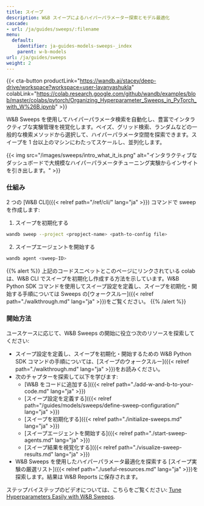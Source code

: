 ```yaml
---
title: スイープ
description: W&B スイープによるハイパーパラメーター探索とモデル最適化
cascade:
- url: /ja/guides/sweeps/:filename
menu:
  default:
    identifier: ja-guides-models-sweeps-_index
    parent: w-b-models
url: /ja/guides/sweeps
weight: 2
---
```


{{< cta-button productLink="https://wandb.ai/stacey/deep-drive/workspace?workspace=user-lavanyashukla" colabLink="https://colab.research.google.com/github/wandb/examples/blob/master/colabs/pytorch/Organizing_Hyperparameter_Sweeps_in_PyTorch_with_W%26B.ipynb" >}}

W&B Sweeps を使用してハイパーパラメータ検索を自動化し、豊富でインタラクティブな実験管理を視覚化します。ベイズ、グリッド検索、ランダムなどの一般的な検索メソッドから選択して、ハイパーパラメータ空間を探索できます。スイープを 1 台以上のマシンにわたってスケールし、並列化します。

{{< img src="/images/sweeps/intro_what_it_is.png" alt="インタラクティブなダッシュボードで大規模なハイパーパラメータチューニング実験からインサイトを引き出します。" >}}

### 仕組み
2 つの [W&B CLI]({{< relref path="/ref/cli/" lang="ja" >}}) コマンドで sweep を作成します:

1. スイープを初期化する

```bash
wandb sweep --project <propject-name> <path-to-config file>
```

2. スイープエージェントを開始する

```bash
wandb agent <sweep-ID>
```

{{% alert %}}
上記のコードスニペットとこのページにリンクされている colab は、W&B CLI でスイープを初期化し作成する方法を示しています。W&B Python SDK コマンドを使用してスイープ設定を定義し、スイープを初期化・開始する手順については Sweeps の[ウォークスルー]({{< relref path="./walkthrough.md" lang="ja" >}})をご覧ください。
{{% /alert %}}

### 開始方法

ユースケースに応じて、W&B Sweeps の開始に役立つ次のリソースを探索してください:

* スイープ設定を定義し、スイープを初期化・開始するための W&B Python SDK コマンドの手順については、[スイープのウォークスルー]({{< relref path="./walkthrough.md" lang="ja" >}})をお読みください。
* 次のチャプターを探索して以下を学びます:
  * [W&B をコードに追加する]({{< relref path="./add-w-and-b-to-your-code.md" lang="ja" >}})
  * [スイープ設定を定義する]({{< relref path="/guides/models/sweeps/define-sweep-configuration/" lang="ja" >}})
  * [スイープを初期化する]({{< relref path="./initialize-sweeps.md" lang="ja" >}})
  * [スイープエージェントを開始する]({{< relref path="./start-sweep-agents.md" lang="ja" >}})
  * [スイープ結果を視覚化する]({{< relref path="./visualize-sweep-results.md" lang="ja" >}})
* W&B Sweeps を使用したハイパーパラメータ最適化を探索する [スイープ実験の厳選リスト]({{< relref path="./useful-resources.md" lang="ja" >}})を探索します。結果は W&B Reports に保存されます。

ステップバイステップのビデオについては、こちらをご覧ください: [Tune Hyperparameters Easily with W&B Sweeps](https://www.youtube.com/watch?v=9zrmUIlScdY\&ab_channel=Weights%26Biases).